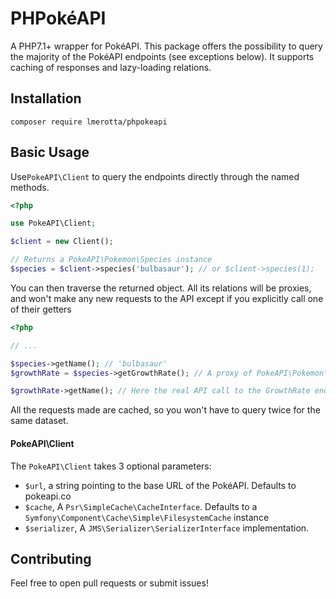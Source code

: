 # PHPokéAPI

A PHP7.1+ wrapper for PokéAPI. This package offers the possibility to query the majority of the PokéAPI endpoints (see exceptions below). It supports caching of responses and lazy-loading relations.

## Installation

`composer require lmerotta/phpokeapi`

## Basic Usage

Use`PokeAPI\Client` to query the endpoints directly through the named methods.

```php
<?php

use PokeAPI\Client;

$client = new Client();

// Returns a PokeAPI\Pokemon\Species instance
$species = $client->species('bulbasaur'); // or $client->species(1);

````
You can then traverse the returned object. All its relations will be proxies, and won't make any new requests to the API except if you explicitly call one of their getters

```php
<?php

// ...

$species->getName(); // 'bulbasaur'
$growthRate = $species->getGrowthRate(); // A proxy of PokeAPI\Pokemon\GrowthRate 

$growthRate->getName(); // Here the real API call to the GrowthRate endpoint is made 

```

All the requests made are cached, so you won't have to query twice for the same dataset.

#### PokeAPI\Client

The `PokeAPI\Client` takes 3 optional parameters:
- `$url`, a string pointing to the base URL of the PokéAPI. Defaults to pokeapi.co
- `$cache`, A `Psr\SimpleCache\CacheInterface`. Defaults to a `Symfony\Component\Cache\Simple\FilesystemCache` instance
- `$serializer`, A `JMS\Serializer\SerializerInterface` implementation.

## Contributing

Feel free to open pull requests or submit issues!